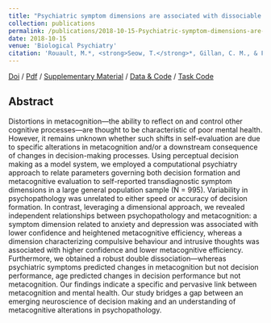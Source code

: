 ```yaml
---
title: "Psychiatric symptom dimensions are associated with dissociable shifts in metacognition but not task performance"
collection: publications
permalink: /publications/2018-10-15-Psychiatric-symptom-dimensions-are-associated-with-dissociable-shifts-in-metacognition-but-not-task-performance
date: 2018-10-15
venue: 'Biological Psychiatry'
citation: 'Rouault, M.*, <strong>Seow, T.</strong>*, Gillan, C. M., & Fleming, S. M. (2018). Psychiatric symptom dimensions are associated with dissociable shifts in metacognition but not task performance. <i>Biological psychiatry</i>, <strong>84</strong>(6), 443-451.'
---
```


[Doi](https://doi.org/10.1016/j.biopsych.2017.12.017) / [Pdf](http://seowxft.github.io/files/2018-10-15-Psychiatric-symptom-dimensions-are-associated-with-dissociable-shifts-in-metacognition-but-not-task-performance.pdf) / [Supplementary Material](http://seowxft.github.io/files/2018-10-15-Psychiatric-symptom-supplementary.pdf) / [Data & Code](https://github.com/metacoglab/RouaultSeowGillanFleming) / [Task Code](https://github.com/marionrouault/metacognition-task-online)

## Abstract
Distortions in metacognition—the ability to reflect on and control other cognitive processes—are thought to be characteristic of poor mental health. However, it remains unknown whether such shifts in self-evaluation are due to specific alterations in metacognition and/or a downstream consequence of changes in decision-making processes. Using perceptual decision making as a model system, we employed a computational psychiatry approach to relate parameters governing both decision formation and metacognitive evaluation to self-reported transdiagnostic symptom dimensions in a large general population sample (N = 995). Variability in psychopathology was unrelated to either speed or accuracy of decision formation. In contrast, leveraging a dimensional approach, we revealed independent relationships between psychopathology and metacognition: a symptom dimension related to anxiety and depression was associated with lower confidence and heightened metacognitive efficiency, whereas a dimension characterizing compulsive behaviour and intrusive thoughts was associated with higher confidence and lower metacognitive efficiency. Furthermore, we obtained a robust double dissociation—whereas psychiatric symptoms predicted changes in metacognition but not decision performance, age predicted changes in decision performance but not metacognition. Our findings indicate a specific and pervasive link between metacognition and mental health. Our study bridges a gap between an emerging neuroscience of decision making and an understanding of metacognitive alterations in psychopathology.
